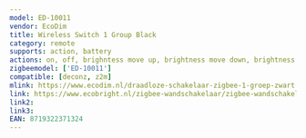 ```yaml
---
model: ED-10011
vendor: EcoDim
title: Wireless Switch 1 Group Black
category: remote
supports: action, battery
actions: on, off, brighntess move up, brightness move down, brightness stop
zigbeemodel: ['ED-10011']
compatible: [deconz, z2m]
mlink: https://www.ecodim.nl/draadloze-schakelaar-zigbee-1-groep-zwart.html
link: https://www.ecobright.nl/zigbee-wandschakelaar/zigbee-wandschakelaar-draadloos-zwart-1-zone/
link2: 
link3: 
EAN: 8719322371324
---
```


